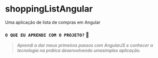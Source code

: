 # shoppingListAngular
 Uma aplicação de lista de compras em Angular


### `O QUE EU APRENDI COM O PROJETO?` :thinking:
>*Aprendi a dar meus primeiros passos com AngularJS e conhecer a tecnologia na prática desenvolvendo umasimples aplicação.*